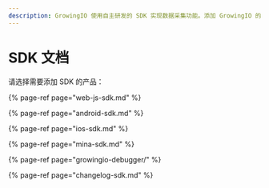 ```yaml
---
description: GrowingIO 使用自主研发的 SDK 实现数据采集功能。添加 GrowingIO 的跟踪代码即可完成 SDK 的集成，为数据采集和分析做好准备。
---
```


# SDK 文档

请选择需要添加 SDK 的产品：

{% page-ref page="web-js-sdk.md" %}

{% page-ref page="android-sdk.md" %}

{% page-ref page="ios-sdk.md" %}

{% page-ref page="mina-sdk.md" %}

{% page-ref page="growingio-debugger/" %}

{% page-ref page="changelog-sdk.md" %}



